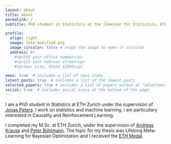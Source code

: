 ```yaml
---
layout: about
title: about
permalink: /
subtitle: PhD student in Statistics at the [Seminar for Statistics, ETH Zurich](https://math.ethz.ch/sfs).

profile:
  align: right
  image: foto-modified.png
  image_circular: false # crops the image to make it circular
  address: #>
    #<p>555 your office number</p>
    #<p>123 your address street</p>
    #<p>Your City, State 12345</p>

news: true  # includes a list of news items
latest_posts: true  # includes a list of the newest posts
selected_papers: true # includes a list of papers marked as "selected={true}"
social: true  # includes social icons at the bottom of the page
---
```


I am a PhD student in Statistics at ETH Zurich under the supervision of [Jonas Peters](https://people.math.ethz.ch/~jopeters/). I work on statistics and machine learning. i am particullary interested in Causality and Reinforcement Learning.

I completed my M.Sc. at ETH Zurich, under the supervision of [Andreas Krause](https://las.inf.ethz.ch/krausea) and [Peter Bühlmann](https://stat.ethz.ch/~buhlmann/). The topic for my thesis was Lifelong Meta-Learning for Bayesian Optimization and I received the [ETH Medal](https://ethz.ch/en/the-eth-zurich/education/awards/eth-medal.html).
